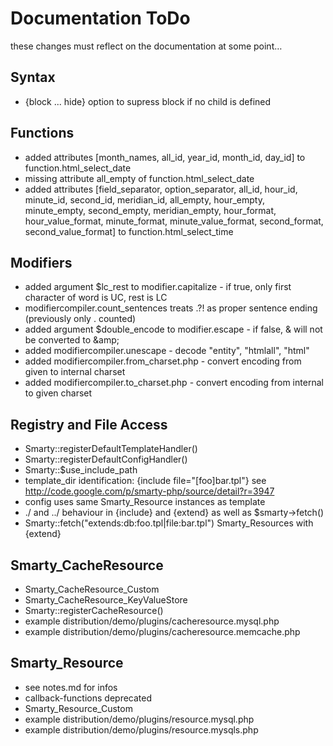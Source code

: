 # Documentation ToDo #

these changes must reflect on the documentation at some point…


## Syntax ##

* {block ... hide} option to supress block if no child is defined


## Functions ##

* added attributes [month_names, all_id, year_id, month_id, day_id] to function.html_select_date
* missing attribute all_empty of function.html_select_date
* added attributes [field_separator, option_separator, all_id, hour_id, minute_id, second_id, meridian_id, all_empty, hour_empty, minute_empty, second_empty, meridian_empty, hour_format, hour_value_format, minute_format, minute_value_format, second_format, second_value_format] to function.html_select_time


## Modifiers ##

* added argument $lc_rest to modifier.capitalize - if true, only first character of word is UC, rest is LC
* modifiercompiler.count_sentences treats .?! as proper sentence ending (previously only . counted)
* added argument $double_encode to modifier.escape - if false, &amp; will not be converted to &amp;amp;
* added modifiercompiler.unescape - decode "entity", "htmlall", "html"
* added modifiercompiler.from_charset.php - convert encoding from given to internal charset
* added modifiercompiler.to_charset.php - convert encoding from internal to given charset


## Registry and File Access ##

* Smarty::registerDefaultTemplateHandler()
* Smarty::registerDefaultConfigHandler()
* Smarty::$use_include_path
* template_dir identification: {include file="[foo]bar.tpl"} see http://code.google.com/p/smarty-php/source/detail?r=3947
* config uses same Smarty_Resource instances as template
* ./ and ../ behaviour in {include} and {extend} as well as $smarty->fetch()
* Smarty::fetch("extends:db:foo.tpl|file:bar.tpl") Smarty_Resources with {extend}


## Smarty_CacheResource ##

* Smarty_CacheResource_Custom
* Smarty_CacheResource_KeyValueStore
* Smarty::registerCacheResource()
* example distribution/demo/plugins/cacheresource.mysql.php
* example distribution/demo/plugins/cacheresource.memcache.php


## Smarty_Resource ##

* see notes.md for infos
* callback-functions deprecated
* Smarty_Resource_Custom
* example distribution/demo/plugins/resource.mysql.php
* example distribution/demo/plugins/resource.mysqls.php

